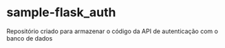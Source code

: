 # sample-flask_auth

Repositório criado para armazenar o código da API de autenticação com o banco de dados